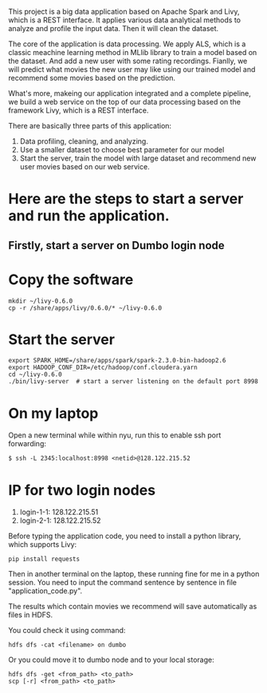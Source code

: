 This project is a big data application based on Apache Spark
and Livy, which is a REST interface. It applies various data
analytical methods to analyze and profile the input data.
Then it will clean the dataset.

The core of the application is data processing. We apply ALS,
which is a classic meachine learning method in MLlib library
to train a model based on the dataset. And add a new user with
some rating recordings. Fianlly, we will predict what movies
the new user may like using our trained model and recommend 
some movies based on the prediction. 

What's more, makeing our application integrated and a complete
pipeline, we build a web service on the top of our data processing
based on the framework Livy, which is a REST interface.

There are basically three parts of this application:

1. Data profiling, cleaning, and analyzing.
2. Use a smaller dataset to choose best parameter for our model
3. Start the server, train the model with large dataset and 
   recommend new user movies based on our web service.

Here are the steps to start a server and run the application.
============================================

Firstly, start a server on Dumbo login node
--------------------------------------------
# Copy the software
```
mkdir ~/livy-0.6.0
cp -r /share/apps/livy/0.6.0/* ~/livy-0.6.0
```

# Start the server
```
export SPARK_HOME=/share/apps/spark/spark-2.3.0-bin-hadoop2.6
export HADOOP_CONF_DIR=/etc/hadoop/conf.cloudera.yarn
cd ~/livy-0.6.0
./bin/livy-server  # start a server listening on the default port 8998
```


On my laptop
==========
Open a new terminal while within nyu, run this to enable ssh port forwarding:
```
$ ssh -L 2345:localhost:8998 <netid>@128.122.215.52
```
# IP for two login nodes
1. login-1-1:  128.122.215.51
2. login-2-1:  128.122.215.52

Before typing the application code, you need to install a python library,
which supports Livy:
```
pip install requests
```

Then in another terminal on the laptop, these running fine for me in a python session.
You need to input the command sentence by sentence in file "application_code.py".

The results which contain movies we recommend will save automatically as files
in HDFS.

You could check it using command:
```
hdfs dfs -cat <filename> on dumbo
```

Or you could move it to dumbo node and to your local storage:
```
hdfs dfs -get <from_path> <to_path>
scp [-r] <from_path> <to_path>
```